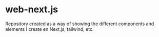# web-next.js
Repository created as a way of showing the different components and elements I create en Next.js, tailwind, etc.

